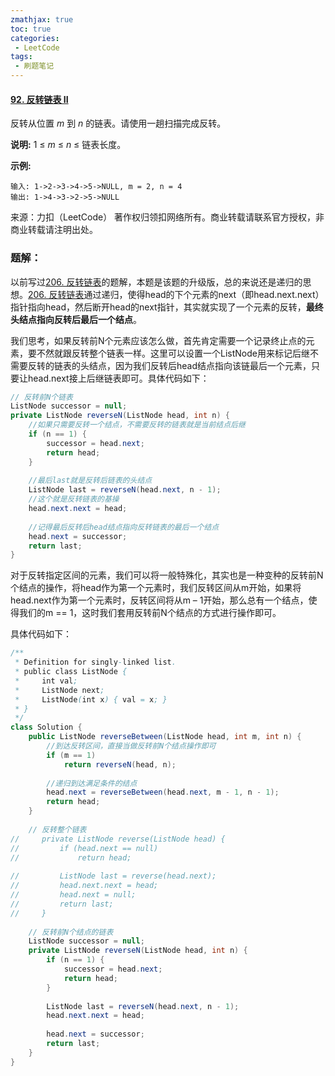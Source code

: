 ```yaml
---
zmathjax: true
toc: true
categories:
 - LeetCode
tags:
 - 刷题笔记
---
```


#### [92. 反转链表 II](https://leetcode-cn.com/problems/reverse-linked-list-ii/)

反转从位置 *m* 到 *n* 的链表。请使用一趟扫描完成反转。

<!--more-->

**说明:**
1 ≤ *m* ≤ *n* ≤ 链表长度。

 **示例:**

```
输入: 1->2->3->4->5->NULL, m = 2, n = 4
输出: 1->4->3->2->5->NULL
```

来源：力扣（LeetCode）
著作权归领扣网络所有。商业转载请联系官方授权，非商业转载请注明出处。

### 题解：

以前写过[206. 反转链表](https://leetcode-cn.com/problems/reverse-linked-list/)的题解，本题是该题的升级版，总的来说还是递归的思想。[206. 反转链表](https://leetcode-cn.com/problems/reverse-linked-list/)通过递归，使得head的下个元素的next（即head.next.next）指针指向head，然后断开head的next指针，其实就实现了一个元素的反转，**最终头结点指向反转后最后一个结点**。

我们思考，如果反转前N个元素应该怎么做，首先肯定需要一个记录终止点的元素，要不然就跟反转整个链表一样。这里可以设置一个ListNode用来标记后继不需要反转的链表的头结点，因为我们反转后head结点指向该链最后一个元素，只要让head.next接上后继链表即可。具体代码如下：

```java
// 反转前N个链表
ListNode successor = null;
private ListNode reverseN(ListNode head, int n) {
  	//如果只需要反转一个结点，不需要反转的链表就是当前结点后继
    if (n == 1) {
        successor = head.next;
        return head;
    }
    
  	//最后last就是反转后链表的头结点
    ListNode last = reverseN(head.next, n - 1);
  	//这个就是反转链表的基操
    head.next.next = head;
    
  	//记得最后反转后head结点指向反转链表的最后一个结点
    head.next = successor;
    return last;
}
```

对于反转指定区间的元素，我们可以将一般特殊化，其实也是一种变种的反转前N个结点的操作，将head作为第一个元素时，我们反转区间从m开始，如果将head.next作为第一个元素时，反转区间将从m – 1开始，那么总有一个结点，使得我们的m == 1，这时我们套用反转前N个结点的方式进行操作即可。

具体代码如下：

```java
/**
 * Definition for singly-linked list.
 * public class ListNode {
 *     int val;
 *     ListNode next;
 *     ListNode(int x) { val = x; }
 * }
 */
class Solution {
    public ListNode reverseBetween(ListNode head, int m, int n) {
      	//到达反转区间，直接当做反转前N个结点操作即可
        if (m == 1)
            return reverseN(head, n);
        
      	//递归到达满足条件的结点
        head.next = reverseBetween(head.next, m - 1, n - 1);
        return head;
    }
    
    // 反转整个链表
//     private ListNode reverse(ListNode head) {
//         if (head.next == null) 
//             return head;
        
//         ListNode last = reverse(head.next);
//         head.next.next = head;
//         head.next = null;
//         return last;
//     }
    
    // 反转前N个结点的链表
    ListNode successor = null;
    private ListNode reverseN(ListNode head, int n) {
        if (n == 1) {
            successor = head.next;
            return head;
        }
        
        ListNode last = reverseN(head.next, n - 1);
        head.next.next = head;
        
        head.next = successor;
        return last;
    }
}
```

